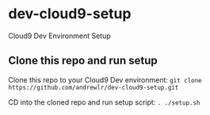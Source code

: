 # dev-cloud9-setup
Cloud9 Dev Environment Setup

## Clone this repo and run setup

Clone this repo to your Cloud9 Dev environment:
`git clone https://github.com/andrewlr/dev-cloud9-setup.git`

CD into the cloned repo and run setup script:
`. ./setup.sh`
